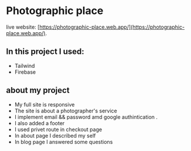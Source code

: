 # Photographic place

live website: [https://photographic-place.web.app/](https://photographic-place.web.app/).

## In this project I used:
* Tailwind
* Firebase
## about my project
* My full site is responsive
* The site is about a photographer's service
* I implement email && password amd google authintication .
* I also added a footer
* I used privet route in checkout page
* In about page I described my self
* In blog page I answered some questions
